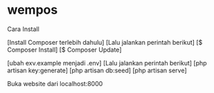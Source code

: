 # wempos

Cara Install

[Install Composer terlebih dahulu]
[Lalu jalankan perintah berikut]
[$ Composer Install]
[$ Composer Update]

[ubah exv.example menjadi .env]
[Lalu jalankan perintah berikut]
[php artisan key:generate]
[php artisan db:seed]
[php artisan serve]

Buka website dari localhost:8000

